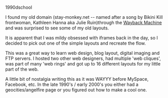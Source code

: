 1990dschool

I found my old domain (stay-monkey.net -- named after a song by Bikini Kill frontwoman, Kathleen Hanna aka Julie Ruin)through the <a href="https://web.archive.org/web/sitemap/http://stay-monkey.net" target="new">Wayback Machine</a> and was surprised to see some of my old layouts.

It is apparent that I was mildy obsessed with iframes back in the day, so I decided to pick out one of the simple layouts and recreate the flow.

This was a great way to learn web design, blog layout, digital imaging and FTP servers. I hosted two other web designers, had multiple 'web cliques', was part of many 'web rings' and got up to 16 different layouts for my little part of the web.

A little bit of nostalgia writing this as it was WAYYY before MySpace, Facebook, etc. In the late 1990's / early 2000's you either had a geocities/angelfire page or you figured out how to make a cool one.



